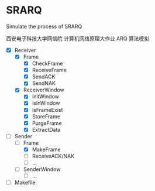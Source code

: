 # SRARQ
Simulate the process of SRARQ

西安电子科技大学网信院 计算机网络原理大作业 ARQ 算法模拟

- [x] Receiver
    - [x] Frame
        - [x] CheckFrame
        - [x] ReceiveFrame
        - [x] SendACK
        - [x] SendNAK
    - [x] ReceiverWindow
        - [x] initWindow
        - [x] isInWindow
        - [x] isFrameExist
        - [x] StoreFrame
        - [x] PurgeFrame
        - [x] ExtractData
- [ ] Sender
    - [ ] Frame
        - [x] MakeFrame
        - [ ] ReceiveACK/NAK
        - [ ] ...
    - [ ] SenderWindow
        - [ ] ...
- [ ] Makefile
